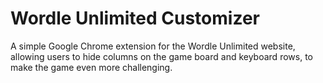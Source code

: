 # Wordle Unlimited Customizer

A simple Google Chrome extension for the Wordle Unlimited website, allowing users to hide columns on the game board and keyboard rows, to make the game even more challenging. 
